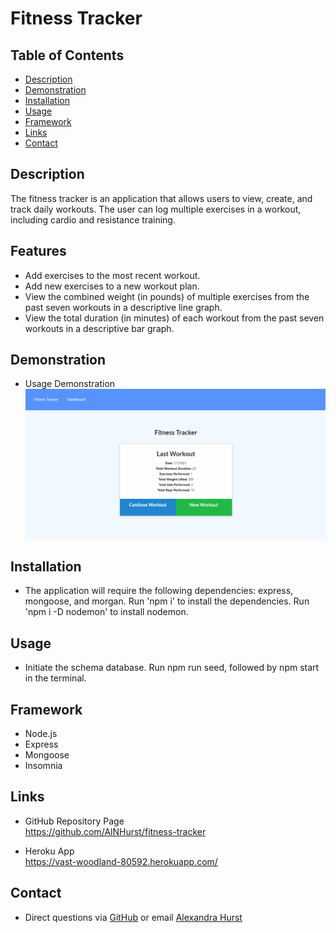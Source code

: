 # Fitness Tracker

## Table of Contents
* [Description](#Description) 
* [Demonstration](#Demonstration)
* [Installation](#Installation)
* [Usage](#Usage)  
* [Framework](#Framework)
* [Links](#Links)
* [Contact](#Contact)

## Description
The fitness tracker is an application that allows users to view, create, and track daily workouts. The user can log multiple exercises in a workout, including cardio and resistance training. 

## Features
* Add exercises to the most recent workout.
* Add new exercises to a new workout plan. 
* View the combined weight (in pounds) of multiple exercises from the past seven workouts in a descriptive line graph. 
* View the total duration (in minutes) of each workout from the past seven workouts in a descriptive bar graph.

## Demonstration
* Usage Demonstration
![gif Demonstration](https://github.com/AlNHurst/fitness-tracker/blob/main/public/images/fitness-tracker.gif)

## Installation
*  The application will require the following dependencies: express, mongoose, and morgan. Run 'npm i' to install the dependencies. Run 'npm i -D nodemon' to install nodemon. 

## Usage
*  Initiate the schema database. Run npm run seed, followed by npm start in the terminal. 

## Framework
* Node.js
* Express
* Mongoose
* Insomnia

## Links
* GitHub Repository Page <br>
https://github.com/AlNHurst/fitness-tracker

* Heroku App <br>
https://vast-woodland-80592.herokuapp.com/

## Contact
* Direct questions via [GitHub](https://github.com/AlNHurst) or email [Alexandra Hurst](mailto:ahurst10@uncc.edu)